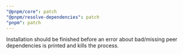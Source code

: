 ```yaml
---
"@pnpm/core": patch
"@pnpm/resolve-dependencies": patch
"pnpm": patch
---
```


Installation should be finished before an error about bad/missing peer dependencies is printed and kills the process.
